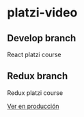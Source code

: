 # platzi-video


## Develop branch
React platzi course

## Redux branch
Redux platzi course

[Ver en producción](https://oscarzambrano116.github.io/platzi-video/)
